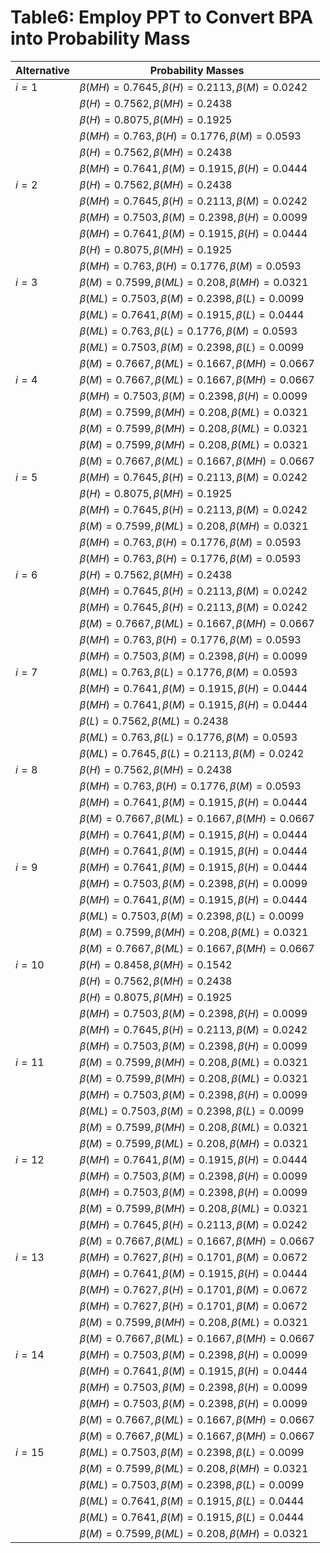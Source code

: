 # Table6: Employ PPT to Convert BPA into Probability Mass

| Alternative | Probability Masses |
|-------------|--------------------|
| $i = 1$       | $\beta(MH) = 0.7645, \beta(H) = 0.2113, \beta(M) = 0.0242$ |
|             | $\beta(H) = 0.7562, \beta(MH) = 0.2438$ |
|             | $\beta(H) = 0.8075, \beta(MH) = 0.1925$ |
|             | $\beta(MH) = 0.763, \beta(H) = 0.1776, \beta(M) = 0.0593$ |
|             | $\beta(H) = 0.7562, \beta(MH) = 0.2438$ |
|             | $\beta(MH) = 0.7641, \beta(M) = 0.1915, \beta(H) = 0.0444$ |
| $i = 2$       | $\beta(H) = 0.7562, \beta(MH) = 0.2438$ |
|             | $\beta(MH) = 0.7645, \beta(H) = 0.2113, \beta(M) = 0.0242$ |
|             | $\beta(MH) = 0.7503, \beta(M) = 0.2398, \beta(H) = 0.0099$ |
|             | $\beta(MH) = 0.7641, \beta(M) = 0.1915, \beta(H) = 0.0444$ |
|             | $\beta(H) = 0.8075, \beta(MH) = 0.1925$ |
|             | $\beta(MH) = 0.763, \beta(H) = 0.1776, \beta(M) = 0.0593$ |
| $i = 3$       | $\beta(M) = 0.7599, \beta(ML) = 0.208, \beta(MH) = 0.0321$ |
|             | $\beta(ML) = 0.7503, \beta(M) = 0.2398, \beta(L) = 0.0099$ |
|             | $\beta(ML) = 0.7641, \beta(M) = 0.1915, \beta(L) = 0.0444$ |
|             | $\beta(ML) = 0.763, \beta(L) = 0.1776, \beta(M) = 0.0593$ |
|             | $\beta(ML) = 0.7503, \beta(M) = 0.2398, \beta(L) = 0.0099$ |
|             | $\beta(M) = 0.7667, \beta(ML) = 0.1667, \beta(MH) = 0.0667$ |
| $i = 4$       | $\beta(M) = 0.7667, \beta(ML) = 0.1667, \beta(MH) = 0.0667$ |
|             | $\beta(MH) = 0.7503, \beta(M) = 0.2398, \beta(H) = 0.0099$ |
|             | $\beta(M) = 0.7599, \beta(MH) = 0.208, \beta(ML) = 0.0321$ |
|             | $\beta(M) = 0.7599, \beta(MH) = 0.208, \beta(ML) = 0.0321$ |
|             | $\beta(M) = 0.7599, \beta(MH) = 0.208, \beta(ML) = 0.0321$ |
|             | $\beta(M) = 0.7667, \beta(ML) = 0.1667, \beta(MH) = 0.0667$ |
| $i = 5$       | $\beta(MH) = 0.7645, \beta(H) = 0.2113, \beta(M) = 0.0242$ |
|             | $\beta(H) = 0.8075, \beta(MH) = 0.1925$ |
|             | $\beta(MH) = 0.7645, \beta(H) = 0.2113, \beta(M) = 0.0242$ |
|             | $\beta(M) = 0.7599, \beta(ML) = 0.208, \beta(MH) = 0.0321$ |
|             | $\beta(MH) = 0.763, \beta(H) = 0.1776, \beta(M) = 0.0593$ |
|             | $\beta(MH) = 0.763, \beta(H) = 0.1776, \beta(M) = 0.0593$ |
| $i = 6$       | $\beta(H) = 0.7562, \beta(MH) = 0.2438$ |
|             | $\beta(MH) = 0.7645, \beta(H) = 0.2113, \beta(M) = 0.0242$ |
|             | $\beta(MH) = 0.7645, \beta(H) = 0.2113, \beta(M) = 0.0242$ |
|             | $\beta(M) = 0.7667, \beta(ML) = 0.1667, \beta(MH) = 0.0667$ |
|             | $\beta(MH) = 0.763, \beta(H) = 0.1776, \beta(M) = 0.0593$ |
|             | $\beta(MH) = 0.7503, \beta(M) = 0.2398, \beta(H) = 0.0099$ |
| $i = 7$       | $\beta(ML) = 0.763, \beta(L) = 0.1776, \beta(M) = 0.0593$ |
|             | $\beta(MH) = 0.7641, \beta(M) = 0.1915, \beta(H) = 0.0444$ |
|             | $\beta(MH) = 0.7641, \beta(M) = 0.1915, \beta(H) = 0.0444$ |
|             | $\beta(L) = 0.7562, \beta(ML) = 0.2438$ |
|             | $\beta(ML) = 0.763, \beta(L) = 0.1776, \beta(M) = 0.0593$ |
|             | $\beta(ML) = 0.7645, \beta(L) = 0.2113, \beta(M) = 0.0242$ |
| $i = 8$       | $\beta(H) = 0.7562, \beta(MH) = 0.2438$ |
|             | $\beta(MH) = 0.763, \beta(H) = 0.1776, \beta(M) = 0.0593$ |
|             | $\beta(MH) = 0.7641, \beta(M) = 0.1915, \beta(H) = 0.0444$ |
|             | $\beta(M) = 0.7667, \beta(ML) = 0.1667, \beta(MH) = 0.0667$ |
|             | $\beta(MH) = 0.7641, \beta(M) = 0.1915, \beta(H) = 0.0444$ |
|             | $\beta(MH) = 0.7641, \beta(M) = 0.1915, \beta(H) = 0.0444$ |
| $i = 9$       | $\beta(MH) = 0.7641, \beta(M) = 0.1915, \beta(H) = 0.0444$ |
|             | $\beta(MH) = 0.7503, \beta(M) = 0.2398, \beta(H) = 0.0099$ |
|             | $\beta(MH) = 0.7641, \beta(M) = 0.1915, \beta(H) = 0.0444$ |
|             | $\beta(ML) = 0.7503, \beta(M) = 0.2398, \beta(L) = 0.0099$ |
|             | $\beta(M) = 0.7599, \beta(MH) = 0.208, \beta(ML) = 0.0321$ |
|             | $\beta(M) = 0.7667, \beta(ML) = 0.1667, \beta(MH) = 0.0667$ |
| $i = 10$      | $\beta(H) = 0.8458, \beta(MH) = 0.1542$ |
|             | $\beta(H) = 0.7562, \beta(MH) = 0.2438$ |
|             | $\beta(H) = 0.8075, \beta(MH) = 0.1925$ |
|             | $\beta(MH) = 0.7503, \beta(M) = 0.2398, \beta(H) = 0.0099$ |
|             | $\beta(MH) = 0.7645, \beta(H) = 0.2113, \beta(M) = 0.0242$ |
|             | $\beta(MH) = 0.7503, \beta(M) = 0.2398, \beta(H) = 0.0099$ |
| $i = 11$      | $\beta(M) = 0.7599, \beta(MH) = 0.208, \beta(ML) = 0.0321$ |
|             | $\beta(M) = 0.7599, \beta(MH) = 0.208, \beta(ML) = 0.0321$ |
|             | $\beta(MH) = 0.7503, \beta(M) = 0.2398, \beta(H) = 0.0099$ |
|             | $\beta(ML) = 0.7503, \beta(M) = 0.2398, \beta(L) = 0.0099$ |
|             | $\beta(M) = 0.7599, \beta(MH) = 0.208, \beta(ML) = 0.0321$ |
|             | $\beta(M) = 0.7599, \beta(ML) = 0.208, \beta(MH) = 0.0321$ |
| $i = 12$      | $\beta(MH) = 0.7641, \beta(M) = 0.1915, \beta(H) = 0.0444$ |
|             | $\beta(MH) = 0.7503, \beta(M) = 0.2398, \beta(H) = 0.0099$ |
|             | $\beta(MH) = 0.7503, \beta(M) = 0.2398, \beta(H) = 0.0099$ |
|             | $\beta(M) = 0.7599, \beta(MH) = 0.208, \beta(ML) = 0.0321$ |
|             | $\beta(MH) = 0.7645, \beta(H) = 0.2113, \beta(M) = 0.0242$ |
|             | $\beta(M) = 0.7667, \beta(ML) = 0.1667, \beta(MH) = 0.0667$ |
| $i = 13$     | $\beta(MH) = 0.7627, \beta(H) = 0.1701, \beta(M) = 0.0672$ |
|             | $\beta(MH) = 0.7641, \beta(M) = 0.1915, \beta(H) = 0.0444$ |
|             | $\beta(MH) = 0.7627, \beta(H) = 0.1701, \beta(M) = 0.0672$ |
|             | $\beta(MH) = 0.7627, \beta(H) = 0.1701, \beta(M) = 0.0672$ |
|             | $\beta(M) = 0.7599, \beta(MH) = 0.208, \beta(ML) = 0.0321$ |
|             | $\beta(M) = 0.7667, \beta(ML) = 0.1667, \beta(MH) = 0.0667$ |
| $i = 14$      | $\beta(MH) = 0.7503, \beta(M) = 0.2398, \beta(H) = 0.0099$ |
|             | $\beta(MH) = 0.7641, \beta(M) = 0.1915, \beta(H) = 0.0444$ |
|             | $\beta(MH) = 0.7503, \beta(M) = 0.2398, \beta(H) = 0.0099$ |
|             | $\beta(MH) = 0.7503, \beta(M) = 0.2398, \beta(H) = 0.0099$ |
|             | $\beta(M) = 0.7667, \beta(ML) = 0.1667, \beta(MH) = 0.0667$ |
|             | $\beta(M) = 0.7667, \beta(ML) = 0.1667, \beta(MH) = 0.0667$ |
| $i = 15$      | $\beta(ML) = 0.7503, \beta(M) = 0.2398, \beta(L) = 0.0099$ |
|             | $\beta(M) = 0.7599, \beta(ML) = 0.208, \beta(MH) = 0.0321$ |
|             | $\beta(ML) = 0.7503, \beta(M) = 0.2398, \beta(L) = 0.0099$ |
|             | $\beta(ML) = 0.7641, \beta(M) = 0.1915, \beta(L) = 0.0444$ |
|             | $\beta(ML) = 0.7641, \beta(M) = 0.1915, \beta(L) = 0.0444$ |
|             | $\beta(M) = 0.7599, \beta(ML) = 0.208, \beta(MH) = 0.0321$ |
